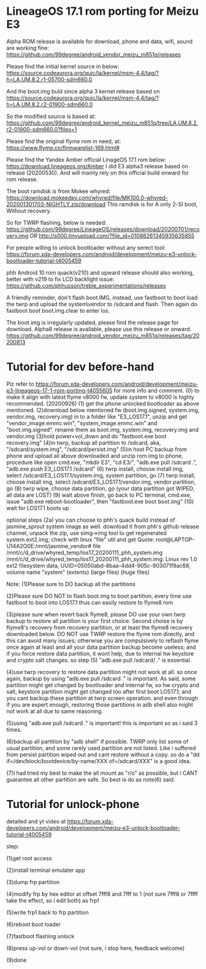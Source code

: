# LineageOS 17.1 rom porting for Meizu E3

Alpha ROM release is available for download, phone and data, wifi, sound are working fine:
https://github.com/99degree/android_vendor_meizu_m851q/releases

Please find the initial kernel source in below:
https://source.codeaurora.org/quic/la/kernel/msm-4.4/tag/?h=LA.UM.8.2.r1-05700-sdm660.0

And the boot.img buld since alpha 3 kernel release based on 
https://source.codeaurora.org/quic/la/kernel/msm-4.4/tag/?h=LA.UM.8.2.r2-01900-sdm660.0

So the modified source is based at:
https://github.com/99degree/android_kernel_meizu_m851q/tree/LA.UM.8.2.r2-01900-sdm660.0?files=1

Please find the original flyme rom in need, at:
https://www.flyme.cn/firmwarelist-169.html#

Please find the Yandex Amber official LinageOS 17.1 rom below:
https://download.lineageos.org/Amber
I did E3 alpha3 release based on release (20200530). And will mainly rely on this official build onward for rom release.

The boot ramdisk is from Mokee whyred:
https://download.mokeedev.com/whyred/file/MK100.0-whyred-202001301703-NIGHTLY.zip/download
This ramdisk is for A only 2-SI boot, Without recovery. 

So for TWRP flashing, below is needed:
https://github.com/99degree/LineageOS/releases/download/20200701/recovery.img
_OR_ http://s000.tinyupload.com/?file_id=01088261345935635855

For people willing to unlock bootloader without any serect tool:
https://forum.xda-developers.com/android/development/meizu-e3-unlock-bootloader-tutorial-t4005459

phh Android 10 rom quack(v210) and upward release should also working, better with v219 to fix LCD backlight issue:
https://github.com/phhusson/treble_experimentations/releases

A friendly reminder, don't flash boot.IMG, instead, use fastboot to boot load the twrp and upload the system\vendor to /sdcard and flash. Then again do fastboot boot boot.img.clear to enter los. 

The boot.img is irregularly updated, please find the release page for download. Alpha8 release is available, please use this release or onward.  https://github.com/99degree/android_vendor_meizu_m851q/releases/tag/20200813 

# Tutorial for dev before-hand
Plz refer to https://forum.xda-developers.com/android/development/meizu-e3-lineageos-17-1-rom-porting-t4055605 for more info and comment.
(0) to make it align with latest flyme v8000 fw, update system to v8000 is highly recommended. (20200926)
(1) get the phone unlocked bootloader as above mentioned.
(2)download below mentioned fw (boot.img.signed, system.img, vendor.img, recovery.img) in to a folder like "E3_LOS17.1", unzip and get "vendor_image.emmc.win", "system_image.emmc.win" and "boot.img.signed", rename them as boot.img, system.img, recovery.img and vendor.img
(3)hold power+vol_down and do "fastboot.exe boot recovery.img"
(4)in twrp, backup all partition to /sdcard, aka, "/sdcard/system.img", "/sdcard/persist.img"
(5)in host PC backup from phone and upload all above downloaded and unzip rom.img to phone, procedure like open cmd.exe, "mkdir E3", "cd E3/", "adb.exe pull /sdcard .", "adb.exe push E3_LOS17.1 /sdcard"
(6) twrp install, choose install img, select /sdcard/E3_LOS17.1/system.img, system partition, go
(7) twrp install, choose install img, select /sdcard/E3_LOS17.1/vendor.img, vendor partition, go
(8) twrp wipe, choose data partition, go (your data partition got WIPED, all data are LOST)
(9) wait above finish, go back to PC terminal, cmd.exe, issue "adb.exe reboot-bootloader", then "fastboot.exe boot boot.img"
(10) wait for LOS17.1 boots up

optional steps
(2a) you can choose to phh's quack build instead of jasmine_sprout system image as well. download it from phh's github release channel, unpack the zip, use simg->img tool to get regenerated system.ext2.img; check with linux "file" util and get
Quote:
root@LAPTOP-U14A2O0E:/mnt/jasmine_vendor# file /mnt/c/d_drive/whyred_temp/los17_20200111_phh_system.img
/mnt/c/d_drive/whyred_temp/los17_20200111_phh_system.img: Linux rev 1.0 ext2 filesystem data, UUID=05050abd-8baa-4dd4-905c-903071f9ac68, volume name "system" (extents) (large files) (huge files)

Note:
(1)Please sure to DO backup all the partitions

(2)Please sure DO NOT to flash boot.img to boot partition, every time use fastboot to boot into LOS17.1 thus can easily restore to flyme8 rom

(3)please sure when revert back flyme8, please DO use your own twrp backup to restore all partition is your first choice. Second choise is by flyme8's recovery from recovery partition, or at least the flyme8 recovery downloaded below. DO NOT use TWRP restore the flyme rom directly, and this can avoid many issues; otherwise you are compulsively to reflash flyme once again at least and all your data partition backup become useless; and if you force restore data partition, it wont help, due to internal hw keystore and crypto salt changes. so step (5) "adb.exe pull /sdcard/ ." is essential.

(4)use twrp recovery to restore data partition might not work at all. so once again, backup by using "adb.exe pull /sdcard ." is important. As said, some partition might get changed by bootloader and internal fw, so hw crypto and salt, keystore partition might get changed too after first boot LOS17.1; and you cant backup these partition at twrp screen operation. and even through if you are expert enough, restoring those partitions in adb shell also might not work at all due to same reasoning.

(5)using "adb.exe pull /sdcard ." is important! this is important so as i said 3 times.

(6)backup all partition by "adb shell" if possible. TWRP only list some of usual partition, and some rarely used partition are not listed. Like i suffered from persist partition wiped out and cant restore without a copy. so do a "dd if=/dev/block/bootdevice/by-name/XXX of=/sdcard/XXX" is a good idea.

(7)I had tried my best to make the all mount as "r/o" as possible, but i CANT guarantee all other partition are safe. So best is do as note(6) said.

# Tutorial for unlock-phone
detailed and yt video at https://forum.xda-developers.com/android/development/meizu-e3-unlock-bootloader-tutorial-t4005459

step:

(1)get root access

(2)install terminal emulater app

(3)dump frp partition

(4)modify frp by hex editor at offset 7fff8 and 7fff to 1 (not sure 7fff8 or 7ffff take the effect, so i edit both) as frp1

(5)write frp1 back to frp partition

(6)reboot boot loader

(7)fastboot flashing unlock

(8)press up-vol or down-vol (not sure, i stop here, feedback welcome)

(9)done
